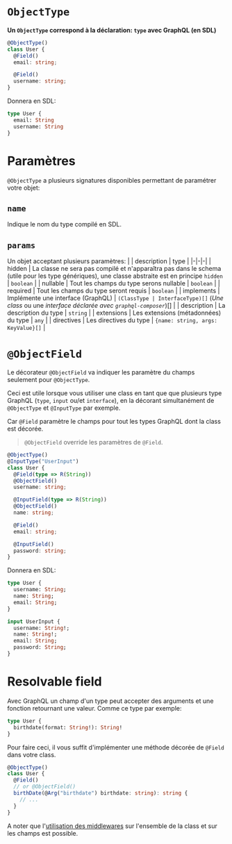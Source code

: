 # `ObjectType`
**Un `ObjectType` correspond à la déclaration: `type` avec GraphQL (en SDL)**
```ts
@ObjectType()
class User {
  @Field()
  email: string;

  @Field()
  username: string;
}
```
Donnera en SDL:
```graphql
type User {
  email: String
  username: String
}
```

# Paramètres
`@ObjectType` a plusieurs signatures disponibles permettant de paramétrer votre objet:

## `name`
Indique le nom du type compilé en SDL.

## `params`
Un objet acceptant plusieurs paramètres:
| | description | type |
|-|-|-|
| hidden | La classe ne sera pas compilé et n'apparaîtra pas dans le schema (utile pour les type génériques), une classe abstraite est en principe `hidden` | `boolean` |
| nullable | Tout les champs du type serons nullable | `boolean` |
| required | Tout les champs du type seront requis | `boolean` |
| implements | Implémente une interface (GraphQL) | `(ClassType | InterfaceType)[]`  (*Une class* ou une *interface déclarée avec `graphql-composer`*)[] |
| description | La description du type | `string` |
| extensions | Les extensions (métadonnées) du type | `any` |
| directives | Les directives du type | `{name: string, args: KeyValue}[]` |

# `@ObjectField`
Le décorateur `@ObjectField` va indiquer les paramètre du champs seulement pour `@ObjectType`.  

Ceci est utile lorsque vous utiliser une class en tant que que plusieurs type GraphQL (`type`, `input` ou/et `interface`), en la décorant simultanément de `@ObjectType` et `@InputType` par exemple.  

Car `@Field` paramètre le champs pour tout les types GraphQL dont la class est décorée.
> `@ObjectField` override les paramètres de `@Field`.
```ts
@ObjectType()
@InputType("UserInput")
class User {
  @Field(type => R(String))
  @ObjectField()
  username: string;

  @InputField(type => R(String))
  @ObjectField()
  name: string;

  @Field()
  email: string;

  @InputField()
  password: string;
}
```
Donnera en SDL:
```graphql
type User {
  username: String;
  name: String;
  email: String;
}

input UserInput {
  username: String!;
  name: String!;
  email: String;
  password: String;
}
```

# Resolvable field
Avec GraphQL un champ d'un type peut accepter des arguments et une fonction retournant une valeur.
Comme ce type par exemple:
```graphql
type User {
  birthdate(format: String!): String!
}
```
Pour faire ceci, il vous suffit d'implémenter une méthode décorée de `@Field` dans votre class.
```ts
@ObjectType()
class User {
  @Field()
  // or @ObjectField()
  birthDate(@Arg("birthdate") birthdate: string): string {
    // ...
  }
}
```
A noter que l'[utilisation des middlewares](/fr/queries/middlewares) sur l'ensemble de la class et sur les champs est possible.
